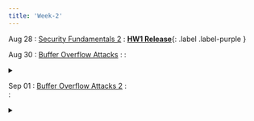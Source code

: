 ```yaml
---
title: 'Week-2'
---
```



Aug 28
: [Security Fundamentals 2](https://purdue.brightspace.com/d2l/le/content/832199/Home?itemIdentifier=D2L.LE.Content.ContentObject.ModuleCO-14109853)
  :  [**HW1 Release**](https://purdue.brightspace.com/d2l/le/content/832199/viewContent/14099764/View){: .label .label-purple }



Aug 30
: [Buffer Overflow Attacks](https://purdue.brightspace.com/d2l/le/content/832199/Home?itemIdentifier=D2L.LE.Content.ContentObject.ModuleCO-14109853)
  : 
  : <details title="recommended readings" class="my"><summary><i class="icon fas fa-book-reader "></i></summary><span class="fs-2" markdown=1>Read: [Smashing the Stack for Fun and Profit by Aleph One](http://phrack.org/issues/49/14.html#article); Optional: 0×300-0×320 from [Hacking book](http://www.lib.purdue.edu/holdings?isbn=9781593271442&course=202410-CS-42600). 0×200-0×270 if you don't have a strong C background.</span></details>

Sep 01
: [Buffer Overflow Attacks 2](https://purdue.brightspace.com/d2l/le/content/832199/Home?itemIdentifier=D2L.LE.Content.ContentObject.ModuleCO-14109853) 
  :  
  : <details title="recommended readings" class="my"><summary><i class="icon fas fa-book-reader "></i></summary><span class="fs-2" markdown=1>Same as prev lecture: Read [Smashing the Stack for Fun and Profit by Aleph One](http://phrack.org/issues/49/14.html#article); Optional: 0×300-0×320 from [Hacking book](http://www.lib.purdue.edu/holdings?isbn=9781593271442&course=202410-CS-42600). 0×200-0×270 if you don't have a strong C background.</span></details>
